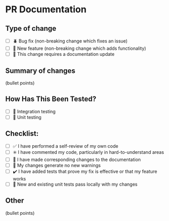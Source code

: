 # PR Documentation

## Type of change
- [ ] :beetle: Bug fix (non-breaking change which fixes an issue)
- [ ] :hatching_chick: New feature (non-breaking change which adds functionality)
- [ ] :page_with_curl: This change requires a documentation update

## Summary of changes
(bullet points)

## How Has This Been Tested?
- [ ] :black_square_button: Integration testing
- [ ] :white_square_button: Unit testing

## Checklist:
- [ ] :white_check_mark: I have performed a self-review of my own code
- [ ] :eight_spoked_asterisk: I have commented my code, particularly in hard-to-understand areas
- [ ] :page_facing_up: I have made corresponding changes to the documentation
- [ ] :no_entry_sign: My changes generate no new warnings
- [ ] :heavy_check_mark: I have added tests that prove my fix is effective or that my feature works
- [ ] :100: New and existing unit tests pass locally with my changes

## Other
(bullet points)